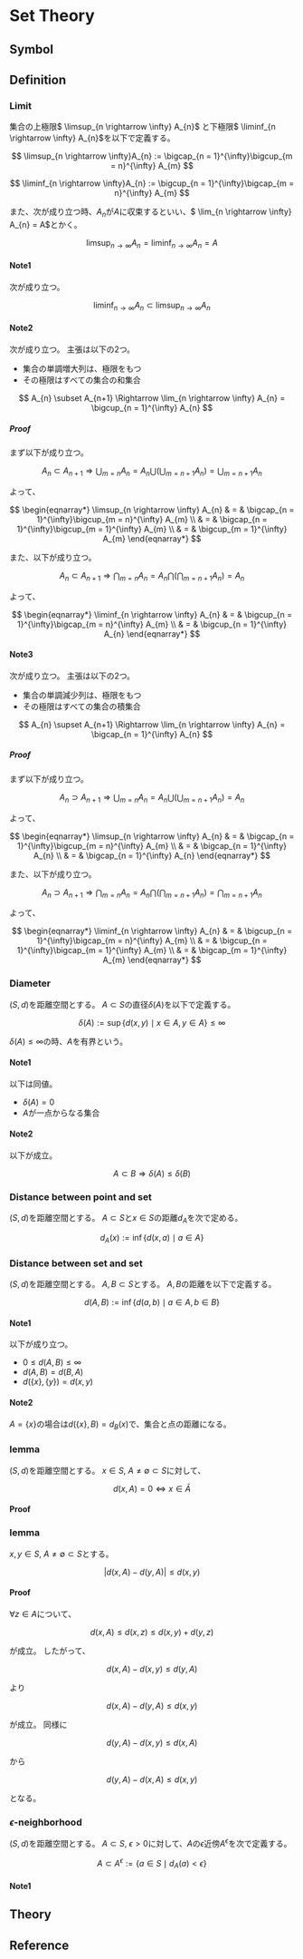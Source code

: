 # Set Theory

## Symbol

## Definition

### Limit
集合の上極限$ \limsup_{n \rightarrow \infty} A_{n}$ と下極限$ \liminf_{n \rightarrow \infty} A_{n}$を以下で定義する。

$$
\limsup_{n \rightarrow \infty}A_{n} 
    := \bigcap_{n = 1}^{\infty}\bigcup_{m = n}^{\infty} A_{m}
$$

$$
\liminf_{n \rightarrow \infty}A_{n} 
    := \bigcup_{n = 1}^{\infty}\bigcap_{m = n}^{\infty} A_{m}
$$

また、次が成り立つ時、$A_{n}$が$A$に収束するといい、$ \lim_{n \rightarrow \infty} A_{n} = A$とかく。

$$
    \limsup_{n \rightarrow \infty} A_{n} 
        = \liminf_{n \rightarrow \infty} A_{n}
        = A
$$

#### Note1
次が成り立つ。

$$
    \liminf_{n \rightarrow \infty} A_{n} \subset \limsup_{n \rightarrow \infty} A_{n}
$$

#### Note2
次が成り立つ。
主張は以下の2つ。
* 集合の単調増大列は、極限をもつ
* その極限はすべての集合の和集合

$$
    A_{n} \subset A_{n+1} 
    \Rightarrow 
    \lim_{n \rightarrow \infty} A_{n} = \bigcup_{n = 1}^{\infty} A_{n}
$$

##### Proof
まず以下が成り立つ。

$$
    A_{n} \subset A_{n+1} 
    \Rightarrow 
    \bigcup_{m=n}A_{n} 
        = A_{n} \bigcup \left( \bigcup_{m=n+1}A_{n} \right)
        = \bigcup_{m=n+1}A_{n} 
$$

よって、

$$
\begin{eqnarray*}
    \limsup_{n \rightarrow \infty} A_{n}
        & = & \bigcap_{n = 1}^{\infty}\bigcup_{m = n}^{\infty} A_{m} \\
        & = & \bigcap_{n = 1}^{\infty}\bigcup_{m = 1}^{\infty} A_{m} \\
        & = & \bigcup_{m = 1}^{\infty} A_{m}
\end{eqnarray*}
$$

また、以下が成り立つ。

$$
    A_{n} \subset A_{n+1} 
    \Rightarrow 
    \bigcap_{m=n}A_{n} 
        = A_{n} \bigcap \left( \bigcap_{m=n+1}A_{n} \right)
        = A_{n} 
$$

よって、

$$
\begin{eqnarray*}
    \liminf_{n \rightarrow \infty} A_{n}
        & = & \bigcup_{n = 1}^{\infty}\bigcap_{m = n}^{\infty} A_{m} \\
        & = & \bigcup_{n = 1}^{\infty} A_{n} 
\end{eqnarray*}
$$


#### Note3
次が成り立つ。
主張は以下の2つ。
* 集合の単調減少列は、極限をもつ
* その極限はすべての集合の積集合

$$
    A_{n} \supset A_{n+1} 
    \Rightarrow 
    \lim_{n \rightarrow \infty} A_{n} = \bigcap_{n = 1}^{\infty} A_{n}
$$

##### Proof
まず以下が成り立つ。

$$
    A_{n} \supset A_{n+1} 
    \Rightarrow 
    \bigcup_{m=n}A_{n} 
        = A_{n} \bigcup \left( \bigcup_{m=n+1}A_{n} \right)
        = A_{n} 
$$

よって、

$$
\begin{eqnarray*}
    \limsup_{n \rightarrow \infty} A_{n}
        & = & \bigcap_{n = 1}^{\infty}\bigcup_{m = n}^{\infty} A_{m} \\
        & = & \bigcap_{n = 1}^{\infty} A_{n} \\
        & = & \bigcap_{n = 1}^{\infty} A_{n}
\end{eqnarray*}
$$

また、以下が成り立つ。

$$
    A_{n} \supset A_{n+1} 
    \Rightarrow 
    \bigcap_{m=n}A_{n} 
        = A_{n} \bigcap \left( \bigcap_{m=n+1}A_{n} \right)
        = \bigcap_{m=n+1}A_{n}
$$

よって、

$$
\begin{eqnarray*}
    \liminf_{n \rightarrow \infty} A_{n}
        & = & \bigcup_{n = 1}^{\infty}\bigcap_{m = n}^{\infty} A_{m} \\
        & = & \bigcup_{n = 1}^{\infty}\bigcap_{m = 1}^{\infty} A_{m} \\
        & = & \bigcap_{m = 1}^{\infty} A_{m} 
\end{eqnarray*}
$$

### Diameter
$(S, d)$を距離空間とする。
$A \subset S$の直径$\delta(A)$を以下で定義する。

$$
    \delta(A)
        := \sup \left\{ d(x, y) \mid x \in A, y \in A \right\} 
        \le \infty
$$

$\delta(A) \le \infty$の時、$A$を有界という。

#### Note1
以下は同値。

* $\delta(A) = 0$
* $A$が一点からなる集合

#### Note2
以下が成立。

$$
    A \subset B 
    \Rightarrow 
    \delta(A) \leq \delta(B)
$$

### Distance between point and set
$(S, d)$を距離空間とする。
$A \subset S$と$x \in S$の距離$d_{A}$を次で定める。

$$
    d_{A}(x) 
        := \inf \left\{ d(x, a) \mid a \in A \right\} 
$$

### Distance between set and set
$(S, d)$を距離空間とする。
$A, B \subset S$とする。
$A, B$の距離を以下で定義する。

$$
    d(A, B) 
        :=  \inf \left\{ d(a, b) \mid a \in A, b \in B \right\} 
$$

#### Note1
以下が成り立つ。

* $0 \leq d(A, B) \le \infty$
* $d(A, B) = d(B, A)$
* $d(\{x\}, \{y\}) = d(x, y)$

#### Note2
$A = \{x\}$の場合は$d(\{x\}, B) = d_{B}(x)$で、集合と点の距離になる。

### lemma
$(S, d)$を距離空間とする。
$x \in S$, $A \neq \emptyset \subset S$に対して、

$$
    d(x, A) = 0
    \iff
    x \in \bar{A}
$$

#### Proof

### lemma
$x, y \in S$, $A \neq \emptyset \subset S$とする。

$$
    \left| d(x, A) - d(y, A) \right|
        \leq d(x, y) 
$$

#### Proof
$\forall z \in  A$について、

$$
    d(x, A) \leq d(x,z) \leq d(x, y) + d(y, z)
$$

が成立。
したがって、

$$
    d(x, A) - d(x, y) \leq d(y, A)
$$

より

$$
    d(x, A) - d(y, A) \leq d(x, y)
$$

が成立。
同様に

$$
    d(y, A) - d(x, y) \leq d(x, A)
$$

から

$$
    d(y, A) - d(x, A) \leq d(x, y)
$$

となる。

### $\epsilon$-neighborhood
$(S, d)$を距離空間とする。
$A \subset S$, $\epsilon > 0$に対して、$A$の$\epsilon$近傍$A^{\epsilon}$を次で定義する。

$$
    A \subset 
    A^{\epsilon} 
        := \left\{ a \in S \mid d_{A}(a) < \epsilon \right\} 
$$

#### Note1



## Theory


## Reference

